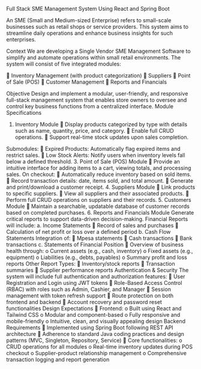 Full Stack SME Management System Using React and Spring Boot 

An SME (Small and Medium-sized Enterprise) refers to small-scale businesses such as retail shops 
or service providers. This system aims to streamline daily operations and enhance business insights for 
such enterprises. 

Context 
We are developing a Single Vendor SME Management Software to simplify and automate operations 
within small retail environments. The system will consist of five integrated modules: 

 Inventory Management (with product categorization) 
 Suppliers 
 Point of Sale (POS) 
 Customer Management 
 Reports and Financials 

Objective 
Design and implement a modular, user-friendly, and responsive full-stack management system that 
enables store owners to oversee and control key business functions from a centralized interface. 
Module Specifications 
1. Inventory Module 
 Display products categorized by type with details such as name, quantity, price, and category. 
 Enable full CRUD operations. 
 Support real-time stock updates upon sales completion.

Submodules: 
 Expired Products: Automatically flag expired items and restrict sales. 
 Low Stock Alerts: Notify users when inventory levels fall below a defined threshold. 
3. Point of Sale (POS) Module 
 Provide an intuitive interface for adding items to a cart, viewing totals, and processing sales. 
On checkout: 
 Automatically reduce inventory based on sold items. 
 Record transaction details: date, items sold, and total amount. 
 Generate and print/download a customer receipt. 
4. Suppliers Module 
 Link products to specific suppliers. 
 View all suppliers and their associated products. 
 Perform full CRUD operations on suppliers and their records. 
5. Customers Module 
 Maintain a searchable, updatable database of customer records based on completed purchases. 
6. Reports and Financials Module 
Generate critical reports to support data-driven decision-making. 
Financial Reports will include: 
a. Income Statements 
 Record of sales and purchases 
 Calculation of net profit or loss over a defined period 
b. Cash Flow Statements 
Integration of: 
 Mpesa statements 
 Cash transactions 
 Bank transactions 
c. Statements of Financial Position 
 Overview of business health through: 
o Current assets (e.g., cash, inventory) 
o Fixed assets (e.g., equipment) 
o Liabilities (e.g., debts, payables) 
o Summary profit and loss reports 
Other Report Types: 
 Inventory/stock reports 
 Transaction summaries 
 Supplier performance reports 
Authentication & Security 
The system will include full authentication and authorization features: 
 User Registration and Login using JWT tokens 
 Role-Based Access Control (RBAC) with roles such as Admin, Cashier, and Manager 
 Session management with token refresh support 
 Route protection on both frontend and backend 
 Account recovery and password reset functionalities 
Design Expectations 
 Frontend: 
o Built using React and Tailwind CSS 
o Modular and component-based 
o Fully responsive and mobile-friendly 
o Intuitive, clean, and visually appealing design 
Backend Requirements 
 Implemented using Spring Boot following REST API architecture 
 Adherence to standard Java coding practices and design patterns (MVC, Singleton, Repository, 
Service) 
 Core functionalities: 
o CRUD operations for all modules 
o Real-time inventory updates during POS checkout 
o Supplier-product relationship management 
o Comprehensive transaction logging and report generation 
